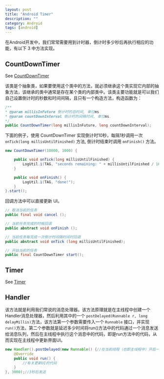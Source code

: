 ```yaml
---
layout: post
title: "Android Timer"
description: ""
category: Android
tags: [android]
---
```


在Android开发中，我们常常需要用到计时器，倒计时多少秒后再执行相应的功能，有以下 3 中方法实现。

## CountDownTimer

See [CountDownTimer](https://developer.android.com/reference/android/os/CountDownTimer.html)

该类是个抽象类，如果要使用这个类中的方法，就必须继承这个类实现它内部的抽象方法，该继承的类中通常是存在某个类的内部类中。该类主要功能就是可以我们自己设置倒计时的秒数和时间间隔，且只有一个构造方法，构造函数为：

```java
/** 
* @param millisInFuture 倒计时的总时间, 单位ms 
* @param countDownInterval 倒计时的间隔时间, 单位ms.
*/
public CountDownTimer(long millisInFuture, long countDownInterval);
```

下面的例子，使用 CountDownTimer 实现倒计时10秒，每隔1秒调用一次 `onTick(long millisUntilFinished)` 方法, 倒计时结束时调用 `onFinish()` 方法。

```java
new CountDownTimer(10000, 1000) {

    public void onTick(long millisUntilFinished) {
        LogUtil.i(TAG, "seconds remaining: " + millisUntilFinished / 1000);
    }

    public void onFinish() {
        LogUtil.i(TAG, "done!");
    }
}.start();
```

回调方法中可以直接更新 UI。

```java
// 取消当前的任务
public final void cancel ();

// 当前任务完成的时候回调
public abstract void onFinish ();

// 当前任务每完成一次倒计时间隔时间时回调
public abstract void onTick (long millisUntilFinished);

// 开始当前的任务
public final CountDownTimer start();
```

## Timer

See [Timer](https://developer.android.com/reference/java/util/Timer.html)

## Handler

该方法就是利用我们常说的消息处理器。该方法原理就是在主线程中创建一个Handler消息处理器，然后利用其中的一个 `postDelayed(Runnable r, long delayMillis)`方法，该方法第一个参数需要传入一个 `Runnable` 接口，并实现 `run()`方法，第二个参数就是延迟多少时间将run()方法中的代码通过一个消息发送给消息队列，然后在主线程中执行这个消息中的代码，即是run方法中的代码，从而实现在主线程中更新界面UI。

```java
new Handler().postDelayed(new Runnable() {//在当前线程（也即主线程中）开启一个消息处理器，并在3秒后在主线程中执行，从而来更新UI  
    @Override  
    public void run() {  
        //有关更新UI的代码  
    }  
}, 3000);//3秒后发送       
```

